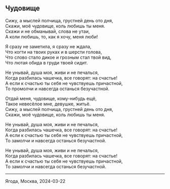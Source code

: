 ## Чудовище

Сижу, а мыслей полчища, грустней день ото дня,  
Скажи, моё чудовище, коль любишь ты меня.  
Скажи и не обманывай, слова не утаи,  
А коли любишь, то, как я хочу, меня люби!  

Я сразу не заметила, я сразу не ждала,  
Что когти на твоих руках и в шерсти голова,  
Что слово стало дикое и грозным стал твой вид,  
Что лютая обида в груди твоей сидит.  

Не унывай, душа моя, живи и не печалься,  
Когда разбилась чашечка, все говорят: на счастье!  
А если к счастью ты себя не чувствуешь причастной,  
То промолчи и навсегда останься безучастной.  

Отдай меня, чудовище, кому-нибудь ещё,  
Такое невесёлое мне, девушке, житьё.  
Сижу, а мыслей полчища, грустней день ото дня,  
Скажи, моё чудовище, коль любишь ты меня.  

Не унывай, душа моя, живи и не печалься,  
Когда разбилась чашечка, все говорят: на счастье!  
А если к счастью ты себя не чувствуешь причастной,  
То замолчи и навсегда останься безучастной.  

Не унывай, душа моя, живи и не печалься,  
Когда разбилась чашечка, все говорят: на счастье!  
А если к счастью ты себя не чувствуешь причастной,  
То замолчи и навсегда останься безучастной.  

--------------

Ягода, Москва, 2024-03-22
